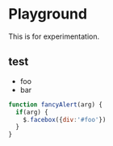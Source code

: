 # Playground
This is for experimentation.

## test

* foo
* bar

```javascript
function fancyAlert(arg) {
  if(arg) {
    $.facebox({div:'#foo'})
  }
}
```
